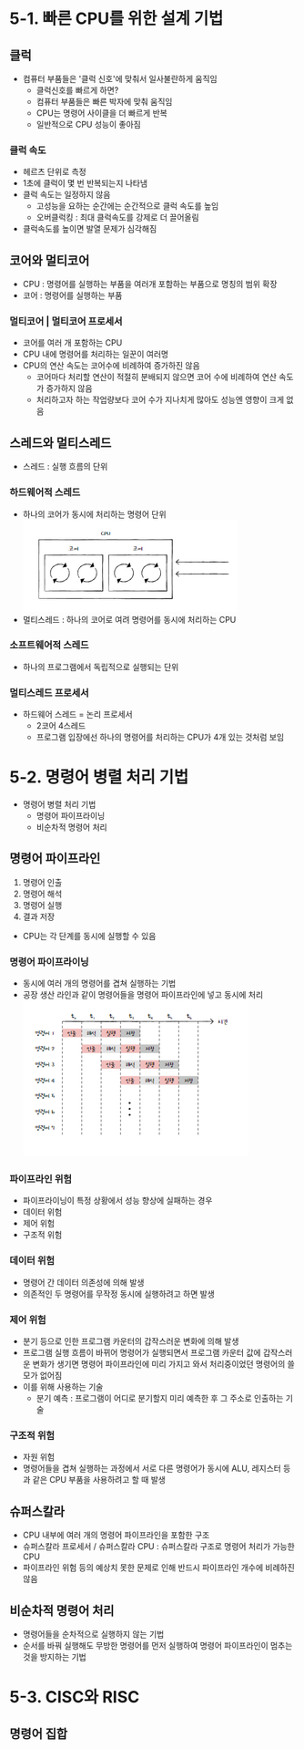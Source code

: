 # 5-1. 빠른 CPU를 위한 설계 기법
## 클럭
- 컴퓨터 부품들은 '클럭 신호'에 맞춰서 일사불란하게 움직임
    - 클럭신호를 빠르게 하면?
    - 컴퓨터 부품들은 빠른 박자에 맞춰 움직임
    - CPU는 명령어 사이클을 더 빠르게 반복
    - 일반적으로 CPU 성능이 좋아짐
### 클럭 속도
- 헤르츠 단위로 측정
- 1초에 클럭이 몇 번 반복되는지 나타냄
- 클럭 속도는 일정하지 않음
    - 고성능을 요하는 순간에는 순간적으로 클럭 속도를 높임
    - 오버클럭킹 : 최대 클럭속도를 강제로 더 끌어올림
- 클럭속도를 높이면 발열 문제가 심각해짐

## 코어와 멀티코어
- CPU : 명령어를 실행하는 부품을 여러개 포함하는 부품으로 명칭의 범위 확장
- 코어 : 명령어를 실행하는 부품
### 멀티코어 | 멀티코어 프로세서 
- 코어를 여러 개 포함하는 CPU
- CPU 내에 명령어를 처리하는 일꾼이 여러명
- CPU의 연산 속도는 코어수에 비례하여 증가하진 않음
    - 코어마다 처리할 연산이 적절히 분배되지 않으면 코어 수에 비례하여 연산 속도가 증가하지 않음
    - 처리하고자 하는 작업량보다 코어 수가 지나치게 많아도 성능엔 영향이 크게 없음
## 스레드와 멀티스레드
- 스레드 : 실행 흐름의 단위
### 하드웨어적 스레드
- 하나의 코어가 동시에 처리하는 명령어 단위
![alt text](img/image.png)
- 멀티스레드 : 하나의 코어로 여려 명령어를 동시에 처리하는 CPU

### 소프트웨어적 스레드
- 하나의 프로그램에서 독립적으로 실행되는 단위

### 멀티스레드 프로세서
- 하드웨어 스레드 = 논리 프로세서
    - 2코어 4스레드
    - 프로그램 입장에선 하나의 명령어를 처리하는 CPU가 4개 있는 것처럼 보임
# 5-2. 명령어 병렬 처리 기법
- 명령어 병렬 처리 기법
    - 명령어 파이프라이닝
    - 비순차적 명령어 처리
## 명령어 파이프라인
1. 명령어 인출
2. 명령어 해석
3. 명령어 실행
4. 결과 저장
- CPU는 각 단계를 동시에 실행할 수 있음
### 명령어 파이프라이닝
- 동시에 여러 개의 명령어를 겹쳐 실행하는 기법
- 공장 생산 라인과 같이 명령어들을 명령어 파이프라인에 넣고 동시에 처리
![alt text](img/image2.png)
### 파이프라인 위험
- 파이프라이닝이 특정 상황에서 성능 향상에 실패하는 경우
- 데이터 위험
- 제어 위험
- 구조적 위험
### 데이터 위험
- 명령어 간 데이터 의존성에 의해 발생
- 의존적인 두 명령어를 무작정 동시에 실행하려고 하면 발생
### 제어 위험
- 분기 등으로 인한 프로그램 카운터의 갑작스러운 변화에 의해 발생
- 프로그램 실행 흐름이 바뀌어 명령어가 실행되면서 프로그램 카운터 값에 갑작스러운 변화가 생기면 명령어 파이프라인에 미리 가지고 와서 처리중이었던 명령어의 쓸모가 없어짐
- 이를 위해 사용하는 기술
    - 분기 예측 : 프로그램이 어디로 분기할지 미리 예측한 후 그 주소로 인출하는 기술
### 구조적 위험
- 자원 위험
- 명령어들을 겹쳐 실행하는 과정에서 서로 다른 명령어가 동시에 ALU, 레지스터 등과 같은 CPU 부품을 사용하려고 할 때 발생

## 슈퍼스칼라
- CPU 내부에 여러 개의 명령어 파이프라인을 포함한 구조
- 슈퍼스칼라 프로세서 / 슈퍼스칼라 CPU : 슈퍼스칼라 구조로 명령어 처리가 가능한 CPU
- 파이프라인 위험 등의 예상치 못한 문제로 인해 반드시 파이프라인 개수에 비례하진 않음
## 비순차적 명령어 처리
- 명령어들을 순차적으로 실행하지 않는 기법
- 순서를 바꿔 실행해도 무방한 명령어를 먼저 실행하여 명령어 파이프라인이 멈추는 것을 방지하는 기법

# 5-3. CISC와 RISC
## 명령어 집합
